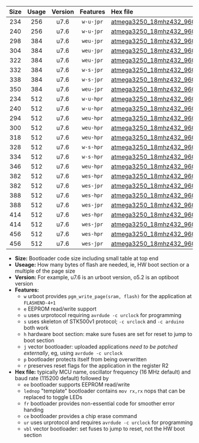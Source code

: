 |Size|Usage|Version|Features|Hex file|
|:-:|:-:|:-:|:-:|:--|
|234|256|u7.6|`w-u-jpr`|[atmega3250_18mhz432_9600bps_ur_vbl.hex](https://raw.githubusercontent.com/stefanrueger/urboot/main/atmega3250_18mhz432_9600bps_ur_vbl.hex)|
|240|256|u7.6|`w-u-jpr`|[atmega3250_18mhz432_9600bps_lednop_ur_vbl.hex](https://raw.githubusercontent.com/stefanrueger/urboot/main/atmega3250_18mhz432_9600bps_lednop_ur_vbl.hex)|
|298|384|u7.6|`weu-jpr`|[atmega3250_18mhz432_9600bps_ee_ur_vbl.hex](https://raw.githubusercontent.com/stefanrueger/urboot/main/atmega3250_18mhz432_9600bps_ee_ur_vbl.hex)|
|304|384|u7.6|`weu-jpr`|[atmega3250_18mhz432_9600bps_ee_lednop_ur_vbl.hex](https://raw.githubusercontent.com/stefanrueger/urboot/main/atmega3250_18mhz432_9600bps_ee_lednop_ur_vbl.hex)|
|322|384|u7.6|`weu-jpr`|[atmega3250_18mhz432_9600bps_ee_lednop_fr_ur_vbl.hex](https://raw.githubusercontent.com/stefanrueger/urboot/main/atmega3250_18mhz432_9600bps_ee_lednop_fr_ur_vbl.hex)|
|332|384|u7.6|`w-s-jpr`|[atmega3250_18mhz432_9600bps_vbl.hex](https://raw.githubusercontent.com/stefanrueger/urboot/main/atmega3250_18mhz432_9600bps_vbl.hex)|
|338|384|u7.6|`w-s-jpr`|[atmega3250_18mhz432_9600bps_lednop_vbl.hex](https://raw.githubusercontent.com/stefanrueger/urboot/main/atmega3250_18mhz432_9600bps_lednop_vbl.hex)|
|350|384|u7.6|`weu-jpr`|[atmega3250_18mhz432_9600bps_ee_lednop_fr_ce_ur_vbl.hex](https://raw.githubusercontent.com/stefanrueger/urboot/main/atmega3250_18mhz432_9600bps_ee_lednop_fr_ce_ur_vbl.hex)|
|234|512|u7.6|`w-u-hpr`|[atmega3250_18mhz432_9600bps_ur.hex](https://raw.githubusercontent.com/stefanrueger/urboot/main/atmega3250_18mhz432_9600bps_ur.hex)|
|240|512|u7.6|`w-u-hpr`|[atmega3250_18mhz432_9600bps_lednop_ur.hex](https://raw.githubusercontent.com/stefanrueger/urboot/main/atmega3250_18mhz432_9600bps_lednop_ur.hex)|
|294|512|u7.6|`weu-hpr`|[atmega3250_18mhz432_9600bps_ee_ur.hex](https://raw.githubusercontent.com/stefanrueger/urboot/main/atmega3250_18mhz432_9600bps_ee_ur.hex)|
|300|512|u7.6|`weu-hpr`|[atmega3250_18mhz432_9600bps_ee_lednop_ur.hex](https://raw.githubusercontent.com/stefanrueger/urboot/main/atmega3250_18mhz432_9600bps_ee_lednop_ur.hex)|
|318|512|u7.6|`weu-hpr`|[atmega3250_18mhz432_9600bps_ee_lednop_fr_ur.hex](https://raw.githubusercontent.com/stefanrueger/urboot/main/atmega3250_18mhz432_9600bps_ee_lednop_fr_ur.hex)|
|328|512|u7.6|`w-s-hpr`|[atmega3250_18mhz432_9600bps.hex](https://raw.githubusercontent.com/stefanrueger/urboot/main/atmega3250_18mhz432_9600bps.hex)|
|334|512|u7.6|`w-s-hpr`|[atmega3250_18mhz432_9600bps_lednop.hex](https://raw.githubusercontent.com/stefanrueger/urboot/main/atmega3250_18mhz432_9600bps_lednop.hex)|
|346|512|u7.6|`weu-hpr`|[atmega3250_18mhz432_9600bps_ee_lednop_fr_ce_ur.hex](https://raw.githubusercontent.com/stefanrueger/urboot/main/atmega3250_18mhz432_9600bps_ee_lednop_fr_ce_ur.hex)|
|382|512|u7.6|`wes-hpr`|[atmega3250_18mhz432_9600bps_ee.hex](https://raw.githubusercontent.com/stefanrueger/urboot/main/atmega3250_18mhz432_9600bps_ee.hex)|
|382|512|u7.6|`wes-jpr`|[atmega3250_18mhz432_9600bps_ee_vbl.hex](https://raw.githubusercontent.com/stefanrueger/urboot/main/atmega3250_18mhz432_9600bps_ee_vbl.hex)|
|388|512|u7.6|`wes-hpr`|[atmega3250_18mhz432_9600bps_ee_lednop.hex](https://raw.githubusercontent.com/stefanrueger/urboot/main/atmega3250_18mhz432_9600bps_ee_lednop.hex)|
|388|512|u7.6|`wes-jpr`|[atmega3250_18mhz432_9600bps_ee_lednop_vbl.hex](https://raw.githubusercontent.com/stefanrueger/urboot/main/atmega3250_18mhz432_9600bps_ee_lednop_vbl.hex)|
|414|512|u7.6|`wes-hpr`|[atmega3250_18mhz432_9600bps_ee_lednop_fr.hex](https://raw.githubusercontent.com/stefanrueger/urboot/main/atmega3250_18mhz432_9600bps_ee_lednop_fr.hex)|
|414|512|u7.6|`wes-jpr`|[atmega3250_18mhz432_9600bps_ee_lednop_fr_vbl.hex](https://raw.githubusercontent.com/stefanrueger/urboot/main/atmega3250_18mhz432_9600bps_ee_lednop_fr_vbl.hex)|
|456|512|u7.6|`wes-hpr`|[atmega3250_18mhz432_9600bps_ee_lednop_fr_ce.hex](https://raw.githubusercontent.com/stefanrueger/urboot/main/atmega3250_18mhz432_9600bps_ee_lednop_fr_ce.hex)|
|456|512|u7.6|`wes-jpr`|[atmega3250_18mhz432_9600bps_ee_lednop_fr_ce_vbl.hex](https://raw.githubusercontent.com/stefanrueger/urboot/main/atmega3250_18mhz432_9600bps_ee_lednop_fr_ce_vbl.hex)|

- **Size:** Bootloader code size including small table at top end
- **Useage:** How many bytes of flash are needed, ie, HW boot section or a multiple of the page size
- **Version:** For example, u7.6 is an urboot version, o5.2 is an optiboot version
- **Features:**
  + `w` urboot provides `pgm_write_page(sram, flash)` for the application at `FLASHEND-4+1`
  + `e` EEPROM read/write support
  + `u` uses urprotocol requiring `avrdude -c urclock` for programming
  + `s` uses skeleton of STK500v1 protocol; `-c urclock` and `-c arduino` both work
  + `h` hardware boot section: make sure fuses are set for reset to jump to boot section
  + `j` vector bootloader: uploaded applications *need to be patched externally*, eg, using `avrdude -c urclock`
  + `p` bootloader protects itself from being overwritten
  + `r` preserves reset flags for the application in the register R2
- **Hex file:** typically MCU name, oscillator frequency (16 MHz default) and baud rate (115200 default) followed by
  + `ee` bootloader supports EEPROM read/write
  + `lednop` "template" bootloader contains `mov rx,rx` nops that can be replaced to toggle LEDs
  + `fr` bootloader provides non-essential code for smoother error handing
  + `ce` bootloader provides a chip erase command
  + `ur` uses urprotocol and requires `avrdude -c urclock` for programming
  + `vbl` vector bootloader: set fuses to jump to reset, not the HW boot section
